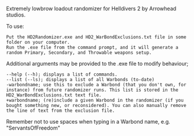 Extremely lowbrow loadout randomizer for Helldivers 2 by Arrowhead studios.

To use:

    Put the HD2Randomizer.exe and HD2_WarBondExclusions.txt file in some folder on your computer.
    Run the .exe file from the command prompt, and it will generate a random Primary, Secondary, and Throwable weapons setup.

Additional arguments may be provided to the .exe file to modify behaviour;

    --help (--h); displays a list of commands.
    --list (--ls); displays a list of all Warbonds (to-date)
    -warbondname; use this to exclude a Warbond (that you don't own, for instance) from future randomizer runs. This list is stored in the HD2_WarBondExclusions.txt text file.
    +warbondname; (re)include a given Warbond in the randomizer (if you bought something new, or reconsidered). You can also manually remove the line of text from the exclusion file.

Remember not to use spaces when typing in a Warbond name, e.g. "ServantsOfFreedom"
